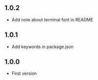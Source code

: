 ## 1.0.2

* Add note about terminal font in README

## 1.0.1

* Add keywords in package.json

## 1.0.0

* First version
